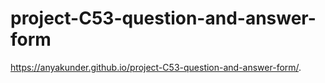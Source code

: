 # project-C53-question-and-answer-form
 https://anyakunder.github.io/project-C53-question-and-answer-form/.
